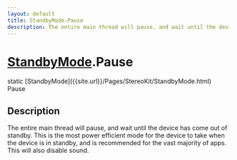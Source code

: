 ```yaml
---
layout: default
title: StandbyMode.Pause
description: The entire main thread will pause, and wait until the device has come out of standby. This is the most power efficient mode for the device to take when the device is in standby, and is recommended for the vast majority of apps. This will also disable sound.
---
```

# [StandbyMode]({{site.url}}/Pages/StereoKit/StandbyMode.html).Pause

<div class='signature' markdown='1'>
static [StandbyMode]({{site.url}}/Pages/StereoKit/StandbyMode.html) Pause
</div>

## Description
The entire main thread will pause, and wait until the device has come out
of standby. This is the most power efficient mode for the device to take
when the device is in standby, and is recommended for the vast majority
of apps. This will also disable sound.

